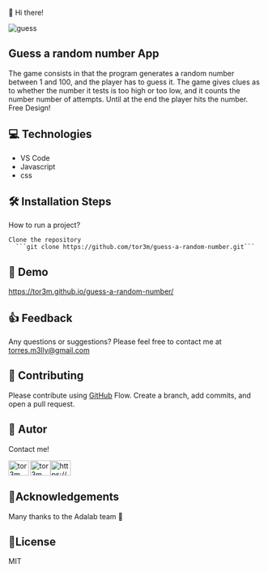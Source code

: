 👋 Hi there!

![guess](https://user-images.githubusercontent.com/81690198/138865782-cca624e6-da55-4b11-91a4-a36313c1aae4.png)


## Guess a random number App
The game consists in that the program generates a random number between 1 and 100, and the player has to
guess it. The game gives clues as to whether the number it tests is too high or too low, and it counts the number
number of attempts. Until at the end the player hits the number. Free Design!

## 💻 Technologies
- VS Code
- Javascript
- css

## 🛠️ Installation Steps 

How to run a project? 

	Clone the repository
      ```git clone https://github.com/tor3m/guess-a-random-number.git```

## 🚀 Demo 

https://tor3m.github.io/guess-a-random-number/

## 👍 Feedback
Any questions or suggestions? Please feel free to contact me at torres.m3lly@gmail.com 

## 🍰 Contributing
Please contribute using [GitHub](https://docs.github.com/en/get-started/quickstart/github-flow) Flow. Create a branch, add commits, and open a pull request.


## 🦸 Autor 
Contact me!

<p><a href="https://github.com/tor3m" target="blank"><img align="left" src=https://user-images.githubusercontent.com/81690198/142497840-2dc56a9d-1648-42bc-a091-9a8a66bce02f.jpeg alt="tor3m" height="30" width="40" /></a><a href="https://twitter.com/maribeltm" target="blank"><img align="center" src="https://raw.githubusercontent.com/rahuldkjain/github-profile-readme-generator/master/src/images/icons/Social/twitter.svg" alt="tor3m" height="30" width="40" /></a><a href="https://www.linkedin.com/in/tor3m/ target="blank"><img align="center" src="https://raw.githubusercontent.com/rahuldkjain/github-profile-readme-generator/master/src/images/icons/Social/linked-in-alt.svg" alt="https://www.linkedin.com/in/tor3m/" height="30" width="40" /></a></p>


## 🤝Acknowledgements 

Many thanks to the Adalab team 💞

## 📝License 

MIT
